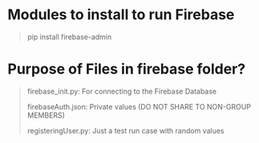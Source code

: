 # Modules to install to run Firebase
> pip install firebase-admin

# Purpose of Files in firebase folder? 
> firebase_init.py: For connecting to the Firebase Database
> 
> firebaseAuth.json: Private values (DO NOT SHARE TO NON-GROUP MEMBERS)
> 
> registeringUser.py: Just a test run case with random values